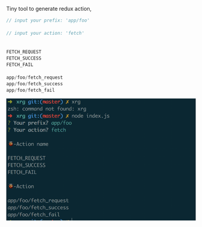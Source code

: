 Tiny tool to generate redux action, 

```js
// input your prefix: 'app/foo'

// input your action: 'fetch'


FETCH_REQUEST
FETCH_SUCCESS
FETCH_FAIL

app/foo/fetch_request
app/foo/fetch_success
app/foo/fetch_fail

```

![img](./public/demo.png)

